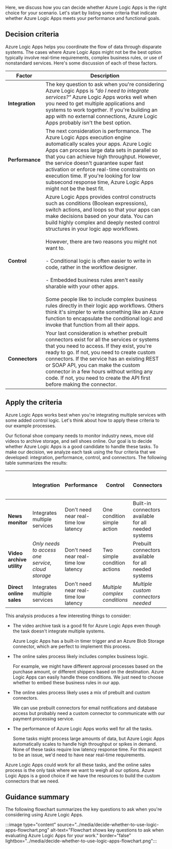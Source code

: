 Here, we discuss how you can decide whether Azure Logic Apps is the right choice for your scenario. Let's start by listing some criteria that indicate whether Azure Logic Apps meets your performance and functional goals.

## Decision criteria

Azure Logic Apps helps you coordinate the flow of data through disparate systems. The cases where Azure Logic Apps might not be the best option typically involve real-time requirements, complex business rules, or use of nonstandard services. Here's some discussion of each of these factors.

| Factor | Description |
|--------|-------------|
| **Integration** | The key question to ask when you're considering Azure Logic Apps is _"do I need to integrate services?"_ Azure Logic Apps works well when you need to get multiple applications and systems to work together. If you're building an app with no external connections, Azure Logic Apps probably isn't the best option. |
| **Performance** | The next consideration is performance. The Azure Logic Apps execution engine automatically scales your apps. Azure Logic Apps can process large data sets in parallel so that you can achieve high throughput. However, the service doesn't guarantee super fast activation or enforce real-time constraints on execution time. If you're looking for low subsecond response time, Azure Logic Apps might not be the best fit. |
| **Control** | Azure Logic Apps provides control constructs such as conditions (Boolean expressions), switch actions, and loops so that your apps can make decisions based on your data. You can build highly complex and deeply nested control structures in your logic app workflows. <br><br>However, there are two reasons you might not want to. <br><br>- Conditional logic is often easier to write in code, rather in the workflow designer. <br><br>- Embedded business rules aren't easily sharable with your other apps. <br><br>Some people like to include complex business rules directly in their logic app workflows. Others think it's simpler to write something like an Azure function to encapsulate the conditional logic and invoke that function from all their apps. |
| **Connectors** | Your last consideration is whether prebuilt connectors exist for all the services or systems that you need to access. If they exist, you're ready to go. If not, you need to create custom connectors. If the service has an existing REST or SOAP API, you can make the custom connector in a few hours without writing any code. If not, you need to create the API first before making the connector. |

## Apply the criteria

Azure Logic Apps works best when you're integrating multiple services with some added control logic. Let's think about how to apply these criteria to our example processes.

Our fictional shoe company needs to monitor industry news, move old videos to archive storage, and sell shoes online. Our goal is to decide whether Azure Logic Apps is a good candidate to handle these tasks. To make our decision, we analyze each task using the four criteria that we developed: integration, performance, control, and connectors. The following table summarizes the results:

| | **Integration** | **Performance** | **Control** | **Connectors** | **Use Azure Logic Apps?** |
|-|-----------------|-----------------|-------------|----------------|---------------------------|
| **News monitor** | Integrates multiple services | Don't need near real-time low latency | One condition simple action | Built-in connectors available for all needed systems | Yes |
| **Video archive utility** | _Only needs to access one service, cloud storage_ | Don't need near real-time low latency | Two simple condition actions | Prebuilt connectors available for all needed systems | Yes |
| **Direct online sales** | Integrates multiple services | Don't need near real-time low latency | _Multiple complex conditions_ | _Multiple custom connectors needed_ | _Maybe_ |

This analysis produces a few interesting things to consider:

- The video archive task is a good fit for Azure Logic Apps even though the task doesn't integrate multiple systems. 

  Azure Logic Apps has a built-in timer trigger and an Azure Blob Storage connector, which are perfect to implement this process.

- The online sales process likely includes complex business logic.

  For example, we might have different approval processes based on the purchase amount, or different shippers based on the destination. Azure Logic Apps can easily handle these conditions. We just need to choose whether to embed these business rules in our app.

- The online sales process likely uses a mix of prebuilt and custom connectors.

  We can use prebuilt connectors for email notifications and database access but probably need a custom connector to communicate with our payment processing service.

- The performance of Azure Logic Apps works well for all the tasks.

  Some tasks might process large amounts of data, but Azure Logic Apps automatically scales to handle high throughput or spikes in demand. None of these tasks require low latency response time. For this aspect to be an issue, we'd need to have near real-time requirements.

Azure Logic Apps could work for all these tasks, and the online sales process is the only task where we want to weigh all our options. Azure Logic Apps is a good choice if we have the resources to build the custom connectors that we need.

## Guidance summary

The following flowchart summarizes the key questions to ask when you're considering using Azure Logic Apps.

:::image type="content" source="../media/decide-whether-to-use-logic-apps-flowchart.png" alt-text="Flowchart shows key questions to ask when evaluating Azure Logic Apps for your work." border="false" lightbox="../media/decide-whether-to-use-logic-apps-flowchart.png":::
